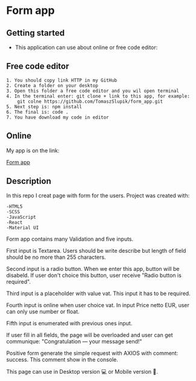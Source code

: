 
# Form app

## Getting started


- This application can use about online or free code editor:
  

## Free code editor

    1. You should copy link HTTP in my GitHub
    2. Create a folder on your desktop
    3. Open this folder a free code editor and you wil open terminal
    4. In the terminal enter: git clone + link to this app, for example:
        git colne https://github.com/TomaszSlupik/form_app.git
    5. Next step is: npm install
    6. The final is: code .
    7. You have download my code in editor

## Online

My app is on the link:

[Form app](https://TomaszSlupik.github.io/form_app)


## Description

In this repo I creat page with form for the users. Project was created with:

    -HTML5
    -SCSS
    -JavaScript
    -React
    -Material UI

Form app contains many Validation and five inputs. 

First input is Textarea. Users should be write describe but length of field
should be no more than 255 characters. 

Second input is a radio button. When we enter this app, button will be disabeld. If user don't choice this button, user receive "Radio button is required". 

Third input is a placeholder with value vat. This input it has to be required.

Fourth input is online when user choice vat. In input Price netto EUR, user can only use number or float.

Fifth input is enumerated with previous ones input. 

If user fill in all fields, the page will be overloaded and user can get communique: "Congratulation — your message send!"

Positive form generate the simple request with AXIOS with comment: success. This comment show in the console.

This page can use in Desktop version 💻
or Mobile version 📱. 

